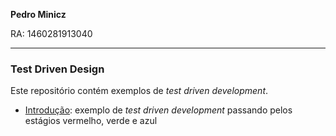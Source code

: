 **Pedro Minicz**

RA: 1460281913040

---

### Test Driven Design

Este repositório contém exemplos de _test driven development_.

- [Introdução][1]: exemplo de _test driven development_ passando pelos estágios vermelho, verde e azul

[1]: entrega_introducao
